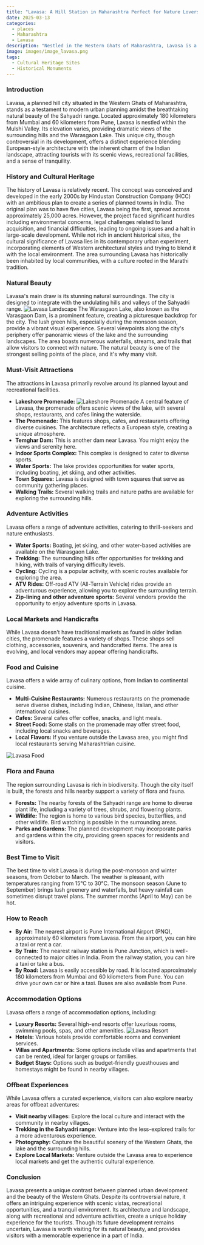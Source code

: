 ```yaml
---
title: "Lavasa: A Hill Station in Maharashtra Perfect for Nature Lovers"
date: 2025-03-13
categories:
  - places
  - Maharashtra
  - Lavasa
description: "Nestled in the Western Ghats of Maharashtra, Lavasa is a picturesque hill station known for its lush greenery, serene lakes, and pleasant climate. It offers numerous opportunities for adventure and exploration, with activities like trekking and water sports available."
image: images/image_lavasa.png
tags: 
  - Cultural Heritage Sites
  - Historical Monuments
---
```



### **Introduction**

Lavasa, a planned hill city situated in the Western Ghats of Maharashtra, stands as a testament to modern urban planning amidst the breathtaking natural beauty of the Sahyadri range.  Located approximately 180 kilometers from Mumbai and 60 kilometers from Pune, Lavasa is nestled within the Mulshi Valley.  Its elevation varies, providing dramatic views of the surrounding hills and the Warasgaon Lake. This unique city, though controversial in its development, offers a distinct experience blending European-style architecture with the inherent charm of the Indian landscape, attracting tourists with its scenic views, recreational facilities, and a sense of tranquility.

### **History and Cultural Heritage**

The history of Lavasa is relatively recent. The concept was conceived and developed in the early 2000s by Hindustan Construction Company (HCC) with an ambitious plan to create a series of planned towns in India. The original plan was to have five cities, Lavasa being the first, spread across approximately 25,000 acres. However, the project faced significant hurdles including environmental concerns, legal challenges related to land acquisition, and financial difficulties, leading to ongoing issues and a halt in large-scale development. While not rich in ancient historical sites, the cultural significance of Lavasa lies in its contemporary urban experiment, incorporating elements of Western architectural styles and trying to blend it with the local environment. The area surrounding Lavasa has historically been inhabited by local communities, with a culture rooted in the Marathi tradition.

### **Natural Beauty**

Lavasa's main draw is its stunning natural surroundings.  The city is designed to integrate with the undulating hills and valleys of the Sahyadri range. <img src="placeholder_image_lavasa_landscape.jpg" alt="Lavasa Landscape"> The Warasgaon Lake, also known as the Varasgaon Dam, is a prominent feature, creating a picturesque backdrop for the city. The lush green hills, especially during the monsoon season, provide a vibrant visual experience. Several viewpoints along the city's periphery offer panoramic views of the lake and the surrounding landscapes.  The area boasts numerous waterfalls, streams, and trails that allow visitors to connect with nature. The natural beauty is one of the strongest selling points of the place, and it's why many visit.

### **Must-Visit Attractions**

The attractions in Lavasa primarily revolve around its planned layout and recreational facilities. 
*   **Lakeshore Promenade:** <img src="placeholder_image_lakeshore_promenade.jpg" alt="Lakeshore Promenade">  A central feature of Lavasa, the promenade offers scenic views of the lake, with several shops, restaurants, and cafes lining the waterside.
*   **The Promenade:** This features shops, cafes, and restaurants offering diverse cuisines. The architecture reflects a European style, creating a unique atmosphere.
*   **Temghar Dam:** This is another dam near Lavasa. You might enjoy the views and serenity here.
*   **Indoor Sports Complex:** This complex is designed to cater to diverse sports.
*   **Water Sports:**  The lake provides opportunities for water sports, including boating, jet skiing, and other activities.
*   **Town Squares:**  Lavasa is designed with town squares that serve as community gathering places.
*   **Walking Trails:**  Several walking trails and nature paths are available for exploring the surrounding hills.

### **Adventure Activities**

Lavasa offers a range of adventure activities, catering to thrill-seekers and nature enthusiasts.

*   **Water Sports:**  Boating, jet skiing, and other water-based activities are available on the Warasgaon Lake.
*   **Trekking:**  The surrounding hills offer opportunities for trekking and hiking, with trails of varying difficulty levels.
*   **Cycling:**  Cycling is a popular activity, with scenic routes available for exploring the area.
*   **ATV Rides:**  Off-road ATV (All-Terrain Vehicle) rides provide an adventurous experience, allowing you to explore the surrounding terrain.
*   **Zip-lining and other adventure sports:** Several vendors provide the opportunity to enjoy adventure sports in Lavasa.

### **Local Markets and Handicrafts**

While Lavasa doesn't have traditional markets as found in older Indian cities, the promenade features a variety of shops. These shops sell clothing, accessories, souvenirs, and handcrafted items.  The area is evolving, and local vendors may appear offering handicrafts.

### **Food and Cuisine**

Lavasa offers a wide array of culinary options, from Indian to continental cuisine.  
*   **Multi-Cuisine Restaurants:** Numerous restaurants on the promenade serve diverse dishes, including Indian, Chinese, Italian, and other international cuisines.
*   **Cafes:**  Several cafes offer coffee, snacks, and light meals.
*   **Street Food:** Some stalls on the promenade may offer street food, including local snacks and beverages.
*   **Local Flavors:** If you venture outside the Lavasa area, you might find local restaurants serving Maharashtrian cuisine.

<img src="placeholder_image_lavasa_food.jpg" alt="Lavasa Food">

### **Flora and Fauna**

The region surrounding Lavasa is rich in biodiversity. Though the city itself is built, the forests and hills nearby support a variety of flora and fauna.

*   **Forests:** The nearby forests of the Sahyadri range are home to diverse plant life, including a variety of trees, shrubs, and flowering plants.
*   **Wildlife:** The region is home to various bird species, butterflies, and other wildlife.  Bird watching is possible in the surrounding areas.  
*   **Parks and Gardens:** The planned development may incorporate parks and gardens within the city, providing green spaces for residents and visitors.

### **Best Time to Visit**

The best time to visit Lavasa is during the post-monsoon and winter seasons, from October to March. The weather is pleasant, with temperatures ranging from 15°C to 30°C. The monsoon season (June to September) brings lush greenery and waterfalls, but heavy rainfall can sometimes disrupt travel plans. The summer months (April to May) can be hot.

### **How to Reach**

*   **By Air:**  The nearest airport is Pune International Airport (PNQ), approximately 60 kilometers from Lavasa.  From the airport, you can hire a taxi or rent a car.
*   **By Train:**  The nearest railway station is Pune Junction, which is well-connected to major cities in India. From the railway station, you can hire a taxi or take a bus.
*   **By Road:**  Lavasa is easily accessible by road.  It is located approximately 180 kilometers from Mumbai and 60 kilometers from Pune.  You can drive your own car or hire a taxi. Buses are also available from Pune.

### **Accommodation Options**

Lavasa offers a range of accommodation options, including:

*   **Luxury Resorts:** Several high-end resorts offer luxurious rooms, swimming pools, spas, and other amenities. <img src="placeholder_image_lavasa_resort.jpg" alt="Lavasa Resort">
*   **Hotels:**  Various hotels provide comfortable rooms and convenient services.
*   **Villas and Apartments:**  Some options include villas and apartments that can be rented, ideal for larger groups or families.
*   **Budget Stays:**  Options such as budget-friendly guesthouses and homestays might be found in nearby villages.

### **Offbeat Experiences**

While Lavasa offers a curated experience, visitors can also explore nearby areas for offbeat adventures:

*   **Visit nearby villages:** Explore the local culture and interact with the community in nearby villages.
*   **Trekking in the Sahyadri range:**  Venture into the less-explored trails for a more adventurous experience.
*   **Photography:** Capture the beautiful scenery of the Western Ghats, the lake and the surrounding hills.
*   **Explore Local Markets:** Venture outside the Lavasa area to experience local markets and get the authentic cultural experience.

### **Conclusion**

Lavasa presents a unique contrast between planned urban development and the beauty of the Western Ghats.  Despite its controversial nature, it offers an intriguing experience with scenic vistas, recreational opportunities, and a tranquil environment. Its architecture and landscape, along with recreational and adventure activities, create a unique holiday experience for the tourists. Though its future development remains uncertain, Lavasa is worth visiting for its natural beauty, and provides visitors with a memorable experience in a part of India.



